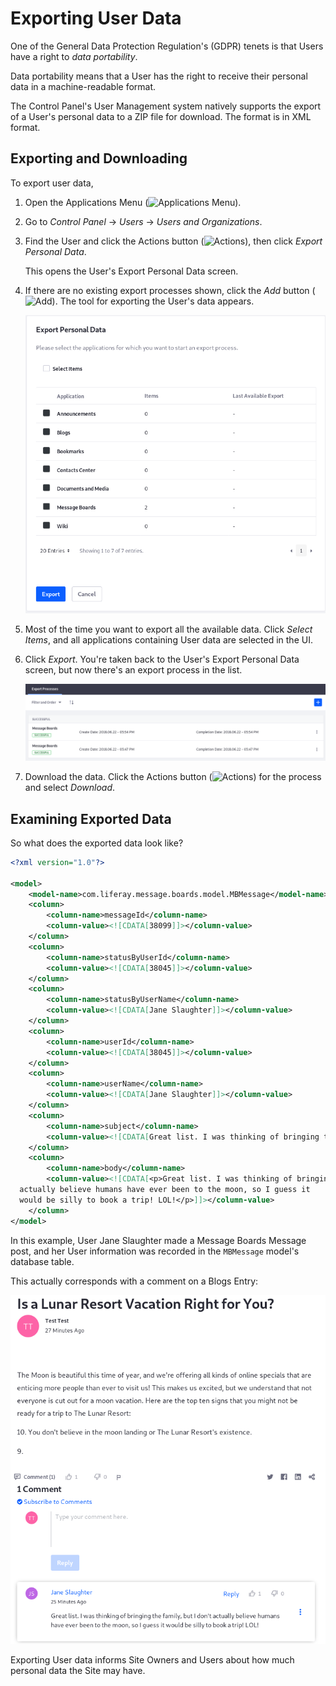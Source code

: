 # Exporting User Data

One of the General Data Protection Regulation's (GDPR) tenets is that Users have a right to _data portability_.

Data portability means that a User has the right to receive their personal data in a machine-readable format.

The Control Panel's User Management system natively supports the export of a User's personal data to a ZIP file for download. The format is in XML format.

## Exporting and Downloading

To export user data,

1. Open the Applications Menu (![Applications Menu](../../images/icon-applications-menu.png)).

1. Go to *Control Panel* &rarr; *Users* &rarr; *Users and Organizations*.

1. Find the User and click the Actions button (![Actions](../../images/icon-actions.png)), then click *Export Personal Data*.

   This opens the User's Export Personal Data screen.

1. If there are no existing export processes shown, click the *Add* button (![Add](../../images/icon-add.png)). The tool for exporting the User's data appears.

   ![The Export Personal Data tool lets you export all or some of the User's data.](./exporting-user-data/images/01.png)

1. Most of the time you want to export all the available data. Click *Select Items*, and all applications containing User data are selected in the UI.

1. Click *Export*. You're taken back to the User's Export Personal Data screen, but now there's an export process in the list.

   ![Once User data is successfully exported, the export process appears in the User's Export Personal Data list.](./exporting-user-data/images/02.png)

1. Download the data. Click the Actions button (![Actions](../../images/icon-actions.png)) for the process and select *Download*.

## Examining Exported Data

So what does the exported data look like?

```xml
<?xml version="1.0"?>

<model>
    <model-name>com.liferay.message.boards.model.MBMessage</model-name>
    <column>
        <column-name>messageId</column-name>
        <column-value><![CDATA[38099]]></column-value>
    </column>
    <column>
        <column-name>statusByUserId</column-name>
        <column-value><![CDATA[38045]]></column-value>
    </column>
    <column>
        <column-name>statusByUserName</column-name>
        <column-value><![CDATA[Jane Slaughter]]></column-value>
    </column>
    <column>
        <column-name>userId</column-name>
        <column-value><![CDATA[38045]]></column-value>
    </column>
    <column>
        <column-name>userName</column-name>
        <column-value><![CDATA[Jane Slaughter]]></column-value>
    </column>
    <column>
        <column-name>subject</column-name>
        <column-value><![CDATA[Great list. I was thinking of bringing the family,...]]></column-value>
    </column>
    <column>
        <column-name>body</column-name>
        <column-value><![CDATA[<p>Great list. I was thinking of bringing the family, but I don&#39;t
  actually believe humans have ever been to the moon, so I guess it
  would be silly to book a trip! LOL!</p>]]></column-value>
    </column>
</model>
```

In this example, User Jane Slaughter made a Message Boards Message post, and her User information was recorded in the `MBMessage` model's database table.

This actually corresponds with a comment on a Blogs Entry:

![A Comment on a blog post is User Associated Data.](./exporting-user-data/images/03.png)

Exporting User data informs Site Owners and Users about how much personal data the Site may have.
